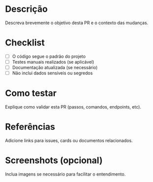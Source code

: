 # Descrição
Descreva brevemente o objetivo desta PR e o contexto das mudanças.

# Checklist
- [ ] O código segue o padrão do projeto
- [ ] Testes manuais realizados (se aplicável)
- [ ] Documentação atualizada (se necessário)
- [ ] Não inclui dados sensíveis ou segredos

# Como testar
Explique como validar esta PR (passos, comandos, endpoints, etc).

# Referências
Adicione links para issues, cards ou documentos relacionados.

# Screenshots (opcional)
Inclua imagens se necessário para facilitar o entendimento.
